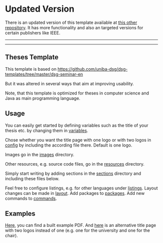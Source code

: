 # Updated Version
There is an updated version of this template available at [this other repository](https://gitlab.com/christian-steinmeyer/latex-research-paper-template). It has more functionality and also an targeted versions for certain publishers like IEEE.

---
---


## Theses Template

This template is based on 
https://github.com/uniba-dsg/dsg-templates/tree/master/dsg-seminar-en

But it was altered in several ways that aim at improving usability.

Note, that this template is optimized for theses in computer science and Java 
as main programming language. 

## Usage

You can easily get started by defining variables such as the title of your 
thesis etc. by changing them in [variables](config/variables.tex).

Chose whether you want the title page with one logo or with two logos in 
[config](config/config.tex) by including the according file there. Default is one 
logo.

Images go in the [images](images) directory.

Other resources, e.g. source code files, go in the [resources](resources) directory.

Simply start writing by adding sections in the [sections](sections) directory and
including these files below.

Feel free to configure listings, e.g. for other languages under 
[listings](config/listings.tex). Layout changes can be made in [layout](config/layout.tex). Add
packages to [packages](config/packages.tex). Add new commands to [commands](config/commands.tex).

## Examples

[Here](build/thesis-template.pdf), you can find a built example PDF. And [here](build/thesis-template-alternative.pdf) is an alternative title page with two logos instead of one (e.g. one for the university and one for the chair). 
